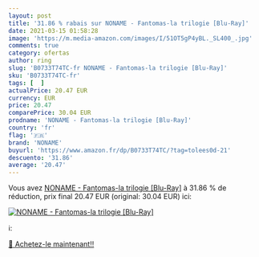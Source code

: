 ```yaml
---
layout: post
title: '31.86 % rabais sur NONAME - Fantomas-la trilogie [Blu-Ray]'
date: 2021-03-15 01:58:28
image: 'https://m.media-amazon.com/images/I/51OT5gP4yBL._SL400_.jpg'
comments: true
category: ofertas
author: ring
slug: 'B0733T74TC-fr NONAME - Fantomas-la trilogie [Blu-Ray]'
sku: 'B0733T74TC-fr'
tags: [  ]
actualPrice: 20.47 EUR
currency: EUR
price: 20.47
comparePrice: 30.04 EUR
prodname: 'NONAME - Fantomas-la trilogie [Blu-Ray]'
country: 'fr'
flag: '🇫🇷'
brand: 'NONAME'
buyurl: 'https://www.amazon.fr/dp/B0733T74TC/?tag=tolees0d-21'
descuento: '31.86'
average: '20.47'
---
```


Vous avez [NONAME - Fantomas-la trilogie [Blu-Ray]](https://www.amazon.fr/dp/B0733T74TC/?tag=tolees0d-21)  à  31.86 % de réduction, prix final  20.47 EUR (original: 30.04 EUR) ici:

[![NONAME - Fantomas-la trilogie [Blu-Ray]](https://m.media-amazon.com/images/I/51OT5gP4yBL._SL400_.jpg)](https://www.amazon.fr/dp/B0733T74TC/?tag=tolees0d-21)

ℹ️:


[🛒 Achetez-le maintenant!!](https://www.amazon.fr/dp/B0733T74TC/?tag=tolees0d-21)
